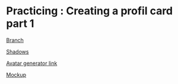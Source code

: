 # Practicing : Creating a profil card part 1 


[Branch](https://github.com/codiku/react-native-introduction/tree/004-EN-profil-card-p1)

[Shadows](https://ethercreative.github.io/react-native-shadow-generator/)

[Avatar generator link](https://i.pravatar.css/300)

[Mockup](https://github.com/codiku/ressources/blob/master/RN_mockup_profil_card.png)